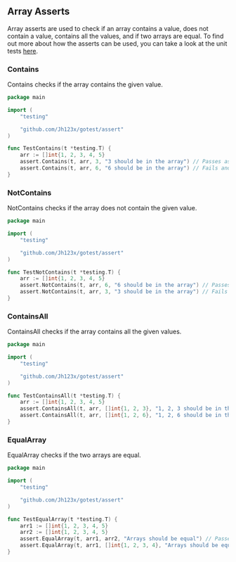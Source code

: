 ## Array Asserts

Array asserts are used to check if an array contains a value, does not contain a value, contains all the values, and if two arrays are equal.
To find out more about how the asserts can be used, you can take a look at the unit tests [here](../assert/arrays_test.go).

### Contains

Contains checks if the array contains the given value.

```go
package main

import (
    "testing"

    "github.com/Jh123x/gotest/assert"
)

func TestContains(t *testing.T) {
    arr := []int{1, 2, 3, 4, 5}
    assert.Contains(t, arr, 3, "3 should be in the array") // Passes as 3 is in the array
    assert.Contains(t, arr, 6, "6 should be in the array") // Fails and errors as 6 is not in the array
}
```

### NotContains

NotContains checks if the array does not contain the given value.

```go
package main

import (
    "testing"

    "github.com/Jh123x/gotest/assert"
)

func TestNotContains(t *testing.T) {
    arr := []int{1, 2, 3, 4, 5}
    assert.NotContains(t, arr, 6, "6 should be in the array") // Passes as 6 is not in the array
    assert.NotContains(t, arr, 3, "3 should be in the array") // Fails and errors as 3 is in the array
}
```

### ContainsAll

ContainsAll checks if the array contains all the given values.

```go
package main

import (
    "testing"

    "github.com/Jh123x/gotest/assert"
)

func TestContainsAll(t *testing.T) {
    arr := []int{1, 2, 3, 4, 5}
    assert.ContainsAll(t, arr, []int{1, 2, 3}, "1, 2, 3 should be in the array") // Passes as 1, 2, 3 are in the array
    assert.ContainsAll(t, arr, []int{1, 2, 6}, "1, 2, 6 should be in the array") // Fails and errors as 6 is not in the array
}
```

### EqualArray

EqualArray checks if the two arrays are equal.

```go
package main

import (
    "testing"

    "github.com/Jh123x/gotest/assert"
)

func TestEqualArray(t *testing.T) {
    arr1 := []int{1, 2, 3, 4, 5}
    arr2 := []int{1, 2, 3, 4, 5}
    assert.EqualArray(t, arr1, arr2, "Arrays should be equal") // Passes as the arrays are equal
    assert.EqualArray(t, arr1, []int{1, 2, 3, 4}, "Arrays should be equal") // Fails and errors as the arrays are not equal
}
```
